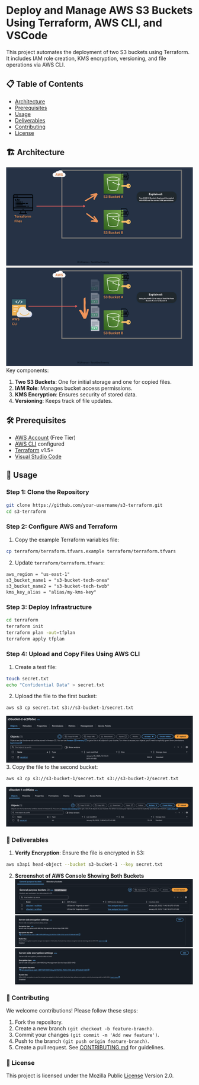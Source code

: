 # Deploy and Manage AWS S3 Buckets Using Terraform, AWS CLI, and VSCode





This project automates the deployment of two S3 buckets using Terraform. It includes IAM role creation, KMS encryption, versioning, and file operations via AWS CLI.

## 📋 Table of Contents

- [Architecture](#architecture)
- [Prerequisites](#prerequisites)
- [Usage](#usage)
- [Deliverables](#deliverables)
- [Contributing](#contributing)
- [License](#license)

## 🏗 Architecture
![Architecture](docs/architecture.png)
Key components:

1. **Two S3 Buckets**: One for initial storage and one for copied files.
2. **IAM Role**: Manages bucket access permissions.
3. **KMS Encryption**: Ensures security of stored data.
4. **Versioning**: Keeps track of file updates.

## 🛠 Prerequisites

- [AWS Account](https://aws.amazon.com/free) (Free Tier)
- [AWS CLI](https://aws.amazon.com/cli/) configured
- [Terraform](https://www.terraform.io/downloads) v1.5+
- [Visual Studio Code](https://code.visualstudio.com/)

## 🚀 Usage

### Step 1: Clone the Repository

```bash
git clone https://github.com/your-username/s3-terraform.git
cd s3-terraform
```

### Step 2: Configure AWS and Terraform

1. Copy the example Terraform variables file:

```bash
cp terraform/terraform.tfvars.example terraform/terraform.tfvars
```

2. Update `terraform/terraform.tfvars`:

```hcl
aws_region = "us-east-1"
s3_bucket_name1 = "s3-bucket-tech-onea"
s3_bucket_name2 = "s3-bucket-tech-twob"
kms_key_alias = "alias/my-kms-key"
```

### Step 3: Deploy Infrastructure

```bash
cd terraform
terraform init
terraform plan -out=tfplan
terraform apply tfplan
```

### Step 4: Upload and Copy Files Using AWS CLI

1. Create a test file:

```bash
touch secret.txt
echo "Confidential Data" > secret.txt
```

2. Upload the file to the first bucket:

```bash
aws s3 cp secret.txt s3://s3-bucket-1/secret.txt
```
![Upload to bucket-1](docs/onPrem-to-s3bucket-1.png)
3. Copy the file to the second bucket:

```bash
aws s3 cp s3://s3-bucket-1/secret.txt s3://s3-bucket-2/secret.txt
```
![Upload to bucket-2](docs/s3bucket-1-to-s3bucket-2.png)
### 📄 Deliverables

1. **Verify Encryption**: Ensure the file is encrypted in S3:

```bash
aws s3api head-object --bucket s3-bucket-1 --key secret.txt
```

2. **Screenshot of AWS Console Showing Both Buckets**
![Buckets created](docs/buckets.png)
![Bucket-1 encryption](docs/s3bucket-1-arn.png)
![Bucket-2 encryption](docs/s3bucket-2-arn.png)
### 🤝 Contributing
We welcome contributions! Please follow these steps:

1. Fork the repository.
2. Create a new branch ```(git checkout -b feature-branch)```.
3. Commit your changes ```(git commit -m 'Add new feature')```.
4. Push to the branch ```(git push origin feature-branch)```.
5. Create a pull request.
See [CONTRIBUTING.md](CONTRIBUTING.md) for guidelines.

### 📜 License

This project is licensed under the Mozilla Public [License](LICENSE.txt) Version 2.0.

